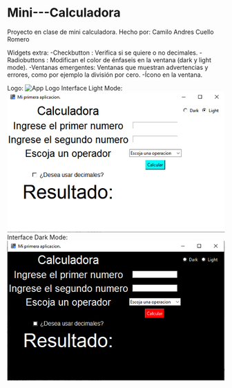 # Mini---Calculadora
Proyecto en clase de mini calculadora.
Hecho por: Camilo Andres Cuello Romero

Widgets extra:
-Checkbutton : Verifica si se quiere o no decimales.
-Radiobuttons : Modifican el color de énfaseis en la ventana (dark y light mode).
-Ventanas emergentes: Ventanas que muestran advertencias y errores, como por ejemplo la división por cero.
-Ícono en la ventana.

Logo: 
![App Logo](uwu.ico)
Interface Light Mode:
![App Light](Interfaz_light.png)
Interface Dark Mode:
![App Dark](Interfaz_dark.png)
